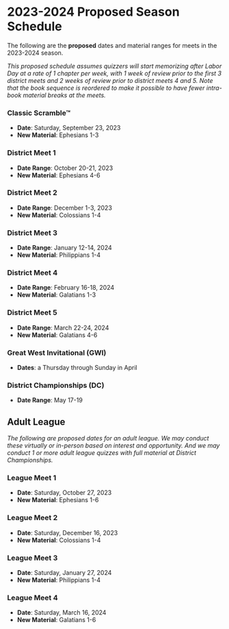 # 2023-2024 Proposed Season Schedule

The following are the **proposed** dates and material ranges for meets in the 2023-2024 season.

*This proposed schedule assumes quizzers will start memorizing after Labor Day at a rate of 1 chapter per week, with 1 week of review prior to the first 3 district meets and 2 weeks of review prior to district meets 4 and 5. Note that the book sequence is reordered to make it possible to have fewer intra-book material breaks at the meets.*

### Classic Scramble™

- **Date**: Saturday, September 23, 2023
- **New Material**: Ephesians 1-3

### District Meet 1

- **Date Range**: October 20-21, 2023
- **New Material**: Ephesians 4-6

### District Meet 2

- **Date Range**: December 1-3, 2023
- **New Material**: Colossians 1-4

### District Meet 3

- **Date Range**: January 12-14, 2024
- **New Material**: Philippians 1-4

### District Meet 4

- **Date Range**: February 16-18, 2024
- **New Material**: Galatians 1-3

### District Meet 5

- **Date Range**: March 22-24, 2024
- **New Material**: Galatians 4-6

### Great West Invitational (GWI)

- **Dates**: a Thursday through Sunday in April

### District Championships (DC)

- **Date Range**: May 17-19

## Adult League

*The following are proposed dates for an adult league. We may conduct these virtually or in-person based on interest and opportunity. And we may conduct 1 or more adult league quizzes with full material at District Championships.*

### League Meet 1

- **Date**: Saturday, October 27, 2023
- **New Material**: Ephesians 1-6

### League Meet 2

- **Date**: Saturday, December 16, 2023
- **New Material**: Colossians 1-4

### League Meet 3

- **Date**: Saturday, January 27, 2024
- **New Material**: Philippians 1-4

### League Meet 4

- **Date**: Saturday, March 16, 2024
- **New Material**: Galatians 1-6
